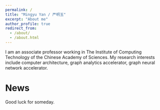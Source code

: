 ```yaml
---
permalink: /
title: "Mingyu Yan / 严明玉"
excerpt: "About me"
author_profile: true
redirect_from: 
  - /about/
  - /about.html
---
```


I am an associate professor working in The Institute of Computing Technology of the Chinese Academy of Sciences. My research interests include computer architecture, graph analytics accelerator, graph neural network accelerator. 


News
======
Good luck for someday.


